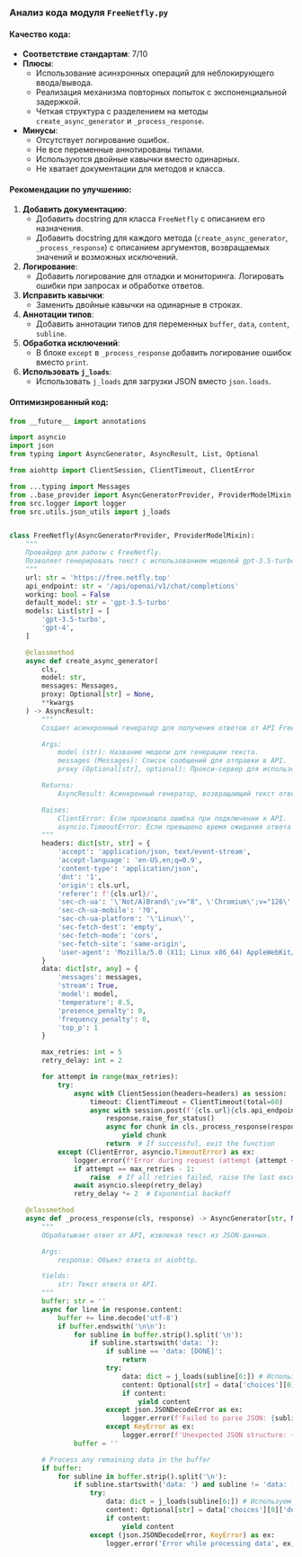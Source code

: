 ### **Анализ кода модуля `FreeNetfly.py`**

#### **Качество кода**:
- **Соответствие стандартам**: 7/10
- **Плюсы**:
  - Использование асинхронных операций для неблокирующего ввода/вывода.
  - Реализация механизма повторных попыток с экспоненциальной задержкой.
  - Четкая структура с разделением на методы `create_async_generator` и `_process_response`.
- **Минусы**:
  - Отсутствует логирование ошибок.
  - Не все переменные аннотированы типами.
  - Используются двойные кавычки вместо одинарных.
  - Не хватает документации для методов и класса.

#### **Рекомендации по улучшению**:
1.  **Добавить документацию**:
    - Добавить docstring для класса `FreeNetfly` с описанием его назначения.
    - Добавить docstring для каждого метода (`create_async_generator`, `_process_response`) с описанием аргументов, возвращаемых значений и возможных исключений.
2.  **Логирование**:
    - Добавить логирование для отладки и мониторинга. Логировать ошибки при запросах и обработке ответов.
3.  **Исправить кавычки**:
    - Заменить двойные кавычки на одинарные в строках.
4.  **Аннотации типов**:
    - Добавить аннотации типов для переменных `buffer`, `data`, `content`, `subline`.
5.  **Обработка исключений**:
    - В блоке `except` в `_process_response` добавить логирование ошибок вместо `print`.
6.  **Использовать `j_loads`**:
    - Использовать `j_loads` для загрузки JSON вместо `json.loads`.

#### **Оптимизированный код**:

```python
from __future__ import annotations

import asyncio
import json
from typing import AsyncGenerator, AsyncResult, List, Optional

from aiohttp import ClientSession, ClientTimeout, ClientError

from ...typing import Messages
from ..base_provider import AsyncGeneratorProvider, ProviderModelMixin
from src.logger import logger
from src.utils.json_utils import j_loads


class FreeNetfly(AsyncGeneratorProvider, ProviderModelMixin):
    """
    Провайдер для работы с FreeNetfly.
    Позволяет генерировать текст с использованием моделей gpt-3.5-turbo и gpt-4.
    """
    url: str = 'https://free.netfly.top'
    api_endpoint: str = '/api/openai/v1/chat/completions'
    working: bool = False
    default_model: str = 'gpt-3.5-turbo'
    models: List[str] = [
        'gpt-3.5-turbo',
        'gpt-4',
    ]

    @classmethod
    async def create_async_generator(
        cls,
        model: str,
        messages: Messages,
        proxy: Optional[str] = None,
        **kwargs
    ) -> AsyncResult:
        """
        Создает асинхронный генератор для получения ответов от API FreeNetfly.

        Args:
            model (str): Название модели для генерации текста.
            messages (Messages): Список сообщений для отправки в API.
            proxy (Optional[str], optional): Прокси-сервер для использования. По умолчанию None.

        Returns:
            AsyncResult: Асинхронный генератор, возвращающий текст ответа.

        Raises:
            ClientError: Если произошла ошибка при подключении к API.
            asyncio.TimeoutError: Если превышено время ожидания ответа от API.
        """
        headers: dict[str, str] = {
            'accept': 'application/json, text/event-stream',
            'accept-language': 'en-US,en;q=0.9',
            'content-type': 'application/json',
            'dnt': '1',
            'origin': cls.url,
            'referer': f'{cls.url}/',
            'sec-ch-ua': '\'Not/A)Brand\';v="8", \'Chromium\';v="126\'',
            'sec-ch-ua-mobile': '?0',
            'sec-ch-ua-platform': '\'Linux\'',
            'sec-fetch-dest': 'empty',
            'sec-fetch-mode': 'cors',
            'sec-fetch-site': 'same-origin',
            'user-agent': 'Mozilla/5.0 (X11; Linux x86_64) AppleWebKit/537.36 (KHTML, like Gecko) Chrome/126.0.0.0 Safari/537.36',
        }
        data: dict[str, any] = {
            'messages': messages,
            'stream': True,
            'model': model,
            'temperature': 0.5,
            'presence_penalty': 0,
            'frequency_penalty': 0,
            'top_p': 1
        }

        max_retries: int = 5
        retry_delay: int = 2

        for attempt in range(max_retries):
            try:
                async with ClientSession(headers=headers) as session:
                    timeout: ClientTimeout = ClientTimeout(total=60)
                    async with session.post(f'{cls.url}{cls.api_endpoint}', json=data, proxy=proxy, timeout=timeout) as response:
                        response.raise_for_status()
                        async for chunk in cls._process_response(response):
                            yield chunk
                        return  # If successful, exit the function
            except (ClientError, asyncio.TimeoutError) as ex:
                logger.error(f'Error during request (attempt {attempt + 1}/{max_retries})', ex, exc_info=True) # Логируем ошибку
                if attempt == max_retries - 1:
                    raise  # If all retries failed, raise the last exception
                await asyncio.sleep(retry_delay)
                retry_delay *= 2  # Exponential backoff

    @classmethod
    async def _process_response(cls, response) -> AsyncGenerator[str, None]:
        """
        Обрабатывает ответ от API, извлекая текст из JSON-данных.

        Args:
            response: Объект ответа от aiohttp.

        Yields:
            str: Текст ответа от API.
        """
        buffer: str = ''
        async for line in response.content:
            buffer += line.decode('utf-8')
            if buffer.endswith('\n\n'):
                for subline in buffer.strip().split('\n'):
                    if subline.startswith('data: '):
                        if subline == 'data: [DONE]':
                            return
                        try:
                            data: dict = j_loads(subline[6:]) # Используем j_loads для загрузки JSON
                            content: Optional[str] = data['choices'][0]['delta'].get('content')
                            if content:
                                yield content
                        except json.JSONDecodeError as ex:
                            logger.error(f'Failed to parse JSON: {subline}', ex, exc_info=True) # Логируем ошибку
                        except KeyError as ex:
                            logger.error(f'Unexpected JSON structure: {data}', ex, exc_info=True) # Логируем ошибку
                buffer = ''

        # Process any remaining data in the buffer
        if buffer:
            for subline in buffer.strip().split('\n'):
                if subline.startswith('data: ') and subline != 'data: [DONE]':
                    try:
                        data: dict = j_loads(subline[6:]) # Используем j_loads для загрузки JSON
                        content: Optional[str] = data['choices'][0]['delta'].get('content')
                        if content:
                            yield content
                    except (json.JSONDecodeError, KeyError) as ex:
                        logger.error('Error while processing data', ex, exc_info=True) # Логируем ошибку